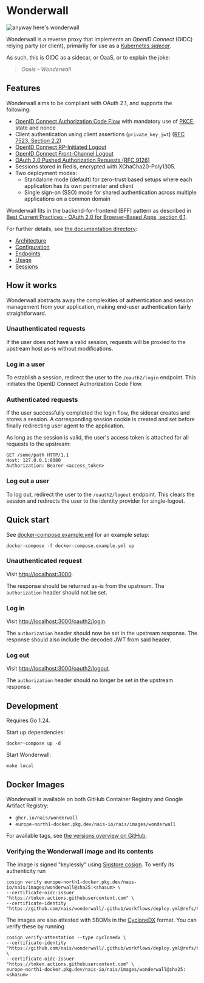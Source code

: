 # Wonderwall

![anyway here's wonderwall](https://i.imgur.com/NhRLEej.png)

Wonderwall is a reverse proxy that implements an _OpenID Connect_ (OIDC) relying party (or client), primarily for use as a [Kubernetes _sidecar_](https://kubernetes.io/docs/concepts/workloads/pods/sidecar-containers/).

As such, this is OIDC as a sidecar, or OaaS, or to explain the joke:

> _Oasis - Wonderwall_

## Features

Wonderwall aims to be compliant with OAuth 2.1, and supports the following:

- [OpenID Connect Authorization Code Flow](https://openid.net/specs/openid-connect-core-1_0.html#CodeFlowAuth) with mandatory use of [PKCE](https://datatracker.ietf.org/doc/html/rfc7636), state and nonce
- Client authentication using client assertions (`private_key_jwt`) ([RFC 7523, Section 2.2](https://datatracker.ietf.org/doc/html/rfc7523))
- [OpenID Connect RP-Initiated Logout](https://openid.net/specs/openid-connect-rpinitiated-1_0.html)
- [OpenID Connect Front-Channel Logout](https://openid.net/specs/openid-connect-frontchannel-1_0.html)
- [OAuth 2.0 Pushed Authorization Requests (RFC 9126)](https://datatracker.ietf.org/doc/html/rfc9126)
- Sessions stored in Redis, encrypted with XChaCha20-Poly1305.
- Two deployment modes:
  - Standalone mode (default) for zero-trust based setups where each application has its own perimeter and client
  - Single sign-on (SSO) mode for shared authentication across multiple applications on a common domain

Wonderwall fits in the backend-for-frontend (BFF) pattern as described in [Best Current Practices - OAuth 2.0 for Browser-Based Apps, section 6.1](https://datatracker.ietf.org/doc/html/draft-ietf-oauth-browser-based-apps#name-backend-for-frontend-bff).

For further details, see [the documentation directory](docs):

- [Architecture](docs/architecture.md)
- [Configuration](docs/configuration.md)
- [Endpoints](docs/endpoints.md)
- [Usage](docs/usage.md)
- [Sessions](docs/sessions.md)

## How it works

Wonderwall abstracts away the complexities of authentication and session management from your application,
making end-user authentication fairly straightforward.

### Unauthenticated requests

If the user does _not_ have a valid session, requests will be proxied to the upstream host as-is without modifications.

### Log in a user

To establish a session, redirect the user to the `/oauth2/login` endpoint.
This initiates the OpenID Connect Authorization Code Flow.

### Authenticated requests

If the user successfully completed the login flow, the sidecar creates and stores a session.
A corresponding session cookie is created and set before finally redirecting user agent to the application.

As long as the session is valid, the user's access token is attached for all requests to the upstream:

```http request
GET /some/path HTTP/1.1
Host: 127.0.0.1:8080
Authorization: Bearer <access_token>
```

### Log out a user

To log out, redirect the user to the `/oauth2/logout` endpoint.
This clears the session and redirects the user to the identity provider for single-logout.

## Quick start

See [docker-compose.example.yml](docker-compose.example.yml) for an example setup:

```shell
docker-compose -f docker-compose.example.yml up
```

### Unauthenticated request

Visit <http://localhost:3000>.

The response should be returned as-is from the upstream.
The `authorization` header should not be set.

### Log in

Visit <http://localhost:3000/oauth2/login>.

The `authorization` header should now be set in the upstream response.
The response should also include the decoded JWT from said header.

### Log out

Visit <http://localhost:3000/oauth2/logout>.

The `authorization` header should no longer be set in the upstream response.

## Development

Requires Go 1.24.

Start up dependencies:

```shell
docker-compose up -d
```

Start Wonderwall:

```shell
make local
```

## Docker Images

Wonderwall is available on both GitHub Container Registry and Google Artifact Registry:

- `ghcr.io/nais/wonderwall`
- `europe-north1-docker.pkg.dev/nais-io/nais/images/wonderwall`

For available tags, see [the versions overview on GitHub](https://github.com/nais/wonderwall/pkgs/container/wonderwall/versions).

### Verifying the Wonderwall image and its contents

The image is signed "keylessly" using [Sigstore cosign](https://github.com/sigstore/cosign).
To verify its authenticity run
```
cosign verify europe-north1-docker.pkg.dev/nais-io/nais/images/wonderwall@sha25:<shasum> \
--certificate-oidc-issuer "https://token.actions.githubusercontent.com" \
--certificate-identity "https://github.com/nais/wonderwall/.github/workflows/deploy.yml@refs/heads/master"
```

The images are also attested with SBOMs in the [CycloneDX](https://cyclonedx.org/) format.
You can verify these by running
```
cosign verify-attestation --type cyclonedx \
--certificate-identity "https://github.com/nais/wonderwall/.github/workflows/deploy.yml@refs/heads/master" \
--certificate-oidc-issuer "https://token.actions.githubusercontent.com" \
europe-north1-docker.pkg.dev/nais-io/nais/images/wonderwall@sha25:<shasum>
```
